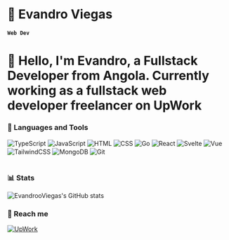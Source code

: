 # 🎱 Evandro Viegas

**`Web Dev`**

# 👋 Hello, I'm Evandro, a Fullstack Developer from Angola. Currently working as a fullstack web developer freelancer on UpWork



### 🧰 Languages and Tools

<div style="display: inline_block">
   <img align="center" alt="TypeScript" src="https://img.shields.io/badge/TypeScript-007ACC?style=for-the-badge&logo=typescript&logoColor=white" />
<img align="center" alt="JavaScript" src="https://img.shields.io/badge/JavaScript-F7DF1E?style=for-the-badge&logo=javascript&logoColor=black" />
<img align="center" alt="HTML" src="https://img.shields.io/badge/HTML5-E34F26?style=for-the-badge&logo=html5&logoColor=white" />
<img align="center" alt="CSS" src="https://img.shields.io/badge/CSS3-1572B6?style=for-the-badge&logo=css3&logoColor=white" />
<img align="center" alt="Go" src="https://img.shields.io/badge/Go-00ADD8?style=for-the-badge&logo=go&logoColor=white" />
<img align="center" alt="React" src="https://img.shields.io/badge/React-20232A?style=for-the-badge&logo=react&logoColor=61DAFB" />
<img align="center" alt="Svelte" src="https://img.shields.io/badge/Svelte-4A4A55?style=for-the-badge&logo=svelte&logoColor=FF3E00" />
<img align="center" alt="Vue" src="https://img.shields.io/badge/Vue.js-35495E?style=for-the-badge&logo=vue.js&logoColor=4FC08D" />
<img align="center" alt="TailwindCSS" src="https://img.shields.io/badge/Tailwind_CSS-38B2AC?style=for-the-badge&logo=tailwind-css&logoColor=white" />
<img align="center" alt="MongoDB" src="https://img.shields.io/badge/MongoDB-4EA94B?style=for-the-badge&logo=mongodb&logoColor=white" />
<img align="center" alt="Git" src="https://img.shields.io/badge/GIT-E44C30?style=for-the-badge&logo=git&logoColor=white" />
</div>
<br />

### 📊 Stats
![EvandrooViegas's GitHub stats](https://github-readme-stats.vercel.app/api/top-langs/?username=EvandrooViegas&theme=dark) 
<br />

### 📲 Reach me

<div style="display: inline_block">
<a href="https://www.upwork.com/freelancers/~01e890f4e0779c8147" target="_blank">
<img align="center" alt="UpWork" src="https://img.shields.io/badge/UpWork-6FDA44?style=for-the-badge&logo=Upwork&logoColor=white" />
</a>
                                                                                    
</div>
<br />

